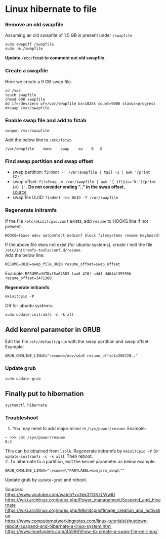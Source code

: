 # Linux hibernate to file

### Remove an old swapfile
Assuming an old swapfile of 1.5 GB is present under `/swapfile`
```
sudo swapoff /swapfile
sudo rm /swapfile
```
**Update `/etc/fstab` to comment out old swapfile.**

### Create a swapfile
Here we create a 9 GB swap file.
```
cd /var
touch swapfile
chmod 600 swapfile
dd if=/dev/zero of=/var/swapfile bs=1024k count=9000 status=progress
mkswap /var/swapfile
```

### Enable swap file and add to fstab
```
swapon /var/swapfile
```
Add the below line to `/etc/fstab`
```
/var/swapfile    none    swap    sw    0   0
```

### Find swap partition and swap offset
 - swap partition: `findmnt -T /var/swapfile | tail -1 | awk '{print $2}'`  
 - swap offset: `filefrag -v /var/swapfile | awk '{ if($1=="0:"){print $4} }'`. **Do not consider ending ".." in the swap offset.**  
[source](https://wiki.archlinux.org/index.php/Power_management/Suspend_and_hibernate)  
 - swap file UUID: `findmnt -no UUID -T /var/swapfile`  

### Regenerate initramfs
If the file `/etc/mkinitcpio.conf` exists, add `resume` to HOOKS line if not present.
```
HOOKS=(base udev autodetect modconf block filesystems resume keyboard)
```

If the above file does not exist (for ubuntu systems), create / edit the file `/etc/initramfs-tools/conf.d/resume`.  
Add the below line:  
```
RESUME=UUID=swap_file_UUID resume_offset=swap_offset
```
Example: `RESUME=UUID=f5a04583-faa6-420f-add1-d4044f35938b resume_offset=3471360`

**Regenerate initramfs**
```
mkinitcpio -P
```
OR for ubuntu systems:
```
sudo update-initramfs -c -k all
```

## Add kenrel parameter in GRUB
Edit the file `/etc/default/grub` with the swap partition and swap offset.  
Example:
```
GRUB_CMDLINE_LINUX="resume=/dev/sda5 resume_offset=286720.."
```

### Update grub
```
sudo update-grub
```

## Finally put to hibernation
```
systemctl hibernate
```

### Troubleshoot
1. You may need to add major:minor in `/sys/power/resume`. Example:
```
~ >>> cat /sys/power/resume
8:2
```
This can be obtained from `lsblk`. Regenerate initramfs by `mkinitcpio -P` (or `update-initramfs -c -k all`). Then reboot.  
2. To hibernate to a partition, edit the kernel parameter as below example:
```
GRUB_CMDLINE_LINUX="resume=\"PARTLABEL=manjaro_swap\""
```
Update grub by `update-grub` and reboot.  

Sources:  
https://www.youtube.com/watch?v=Xek3TGKzLWw&t  
https://wiki.archlinux.org/index.php/Power_management/Suspend_and_hibernate  
https://wiki.archlinux.org/index.php/Mkinitcpio#Image_creation_and_activation  
https://www.computernetworkingnotes.com/linux-tutorials/shutdown-reboot-suspend-and-hibernate-a-linux-system.html  
https://www.howtogeek.com/455981/how-to-create-a-swap-file-on-linux/  
